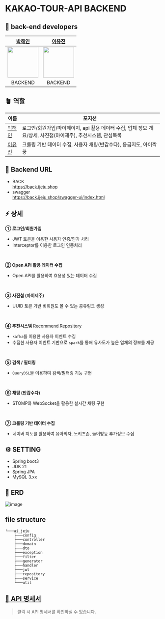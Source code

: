 # KAKAO-TOUR-API BACKEND
<!--①②③④⑤⑥⑦⑧⑨⑩-->
##  🍊 back-end developers
|[박해인](https://github.com/femmefatalehaein)|[이유진](https://github.com/yyujin1231)|
|:---:|:---:|
| <img src="https://avatars.githubusercontent.com/u/75514808?v=4" width="100">  |<img src="https://avatars.githubusercontent.com/u/118620724?v=4" width="100">|
|BACKEND| BACKEND |

## 🪴 역할
| 이름 | 포지션 |
| --- | --- | 
| [박해인](https://github.com/femmefatalehaein) | 로그인/회원가입/마이페이지, api 활용 데이터 수집, 업체 정보 개요/상세, 사진첩(마이제주), 추천시스템, 관심목록 |
| [이유진](https://github.com/yyujin1231) | 크롤링 기반 데이터 수집, 사용자 채팅(반갑수다), 응급지도, 아이짝꿍|


## 🔗 Backend URL
- BACK </br>
  https://back.ijeju.shop
- swagger </br>
  https://back.ijeju.shop/swagger-ui/index.html
  

## ⚡️ 상세
**① 로그인/회원가입**
- JWT 토큰을 이용한 사용자 인증/인가 처리
- Interceptor를 이용한 로그인 인증처리
</br>

**② Open API 활용 데이터 수집**
- Open API를 활용하여 효용성 있는 데이터 수집
</br>

**③ 사진첩 (마이제주)**
- UUID 토큰 기반 비회원도 볼 수 있는 공유링크 생성
</br>

**④ 추천시스템**  [Recommend Repository](https://github.com/KAKAO-TOUR-API-CONTEST/kakao-recommendation)
- `kafka`를 이용한 사용자 이벤트 수집
-  수집한 사용자 이벤트 기반으로 `spark`를 통해 유사도가 높은 업체의 정보를 제공
</br>

**⑤ 검색 / 필터링**
- `QueryDSL`을 이용하여 검색/필터링 기능 구현
</br>

**⑥ 채팅 (반갑수다)**
- STOMP와 WebSocket을 활용한 실시간 채팅 구현
</br>

**⑦ 크롤링 기반 데이터 수집**
- 네이버 지도를 활용하여 유아의자, 노키즈존, 놀이방등 추가정보 수집




## ⚙️ SETTING
- Spring boot3
- JDK 21
- Spring JPA
- MySQL 3.xx

## 📎 ERD
![image](https://github.com/user-attachments/assets/550d130b-9ac9-4d66-a4e1-3788aa1f0739)

##  file structure
```
└───ai_jeju
    ├───config
    ├───controller
    ├───domain
    ├───dto
    ├───exception
    ├───filter
    ├───generator
    ├───handler
    ├───jwt
    ├───repository
    ├───service
    └───util
```

## [🍏 API 명세서](....)
> 클릭 시 API 명세서를 확인하실 수 있습니다.

<br/><br/>
